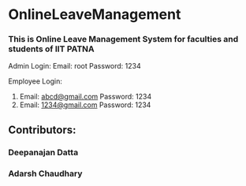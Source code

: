 # OnlineLeaveManagement
### This is Online Leave Management System for faculties and students of IIT PATNA

Admin Login:
Email: root
Password: 1234

Employee Login:
1)  Email: abcd@gmail.com
    Password: 1234
2)  Email: 1234@gmail.com
    Password: 1234

## Contributors:
### Deepanajan Datta
### Adarsh Chaudhary

